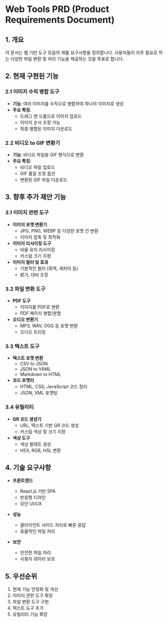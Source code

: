 # Web Tools PRD (Product Requirements Document)

## 1. 개요

이 문서는 웹 기반 도구 모음의 제품 요구사항을 정의합니다. 사용자들이 자주 필요로 하는 다양한 파일 변환 및 처리 기능을 제공하는 것을 목표로 합니다.

## 2. 현재 구현된 기능

### 2.1 이미지 수직 병합 도구

- **기능**: 여러 이미지를 수직으로 병합하여 하나의 이미지로 생성
- **주요 특징**:
  - 드래그 앤 드롭으로 이미지 업로드
  - 이미지 순서 조정 가능
  - 최종 병합된 이미지 다운로드

### 2.2 비디오 to GIF 변환기

- **기능**: 비디오 파일을 GIF 형식으로 변환
- **주요 특징**:
  - 비디오 파일 업로드
  - GIF 품질 조정 옵션
  - 변환된 GIF 파일 다운로드

## 3. 향후 추가 제안 기능

### 3.1 이미지 관련 도구

- **이미지 포맷 변환기**
  - JPG, PNG, WEBP 등 다양한 포맷 간 변환
  - 이미지 압축 및 최적화
- **이미지 리사이징 도구**
  - 비율 유지 리사이징
  - 커스텀 크기 지정
- **이미지 필터 및 효과**
  - 기본적인 필터 (흑백, 세피아 등)
  - 밝기, 대비 조정

### 3.2 파일 변환 도구

- **PDF 도구**
  - 이미지를 PDF로 변환
  - PDF 페이지 병합/분할
- **오디오 변환기**
  - MP3, WAV, OGG 등 포맷 변환
  - 오디오 트리밍

### 3.3 텍스트 도구

- **텍스트 포맷 변환**
  - CSV to JSON
  - JSON to YAML
  - Markdown to HTML
- **코드 포맷터**
  - HTML, CSS, JavaScript 코드 정리
  - JSON, XML 포맷팅

### 3.4 유틸리티

- **QR 코드 생성기**
  - URL, 텍스트 기반 QR 코드 생성
  - 커스텀 색상 및 크기 지정
- **색상 도구**
  - 색상 팔레트 생성
  - HEX, RGB, HSL 변환

## 4. 기술 요구사항

- **프론트엔드**

  - React.js 기반 SPA
  - 반응형 디자인
  - 모던 UI/UX

- **성능**
  - 클라이언트 사이드 처리로 빠른 응답
  - 효율적인 파일 처리
- **보안**
  - 안전한 파일 처리
  - 사용자 데이터 보호

## 5. 우선순위

1. 현재 기능 안정화 및 개선
2. 이미지 관련 도구 확장
3. 파일 변환 도구 구현
4. 텍스트 도구 추가
5. 유틸리티 기능 확장
